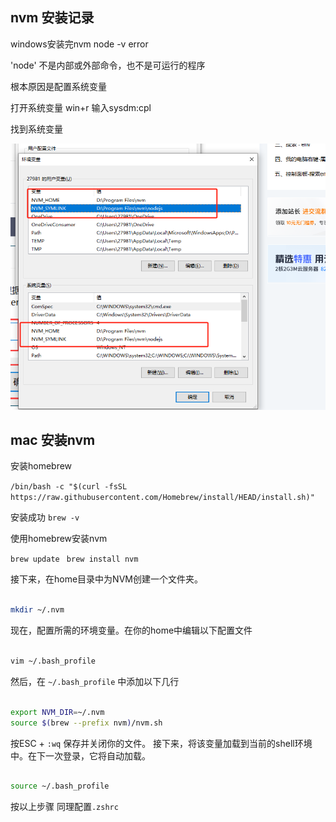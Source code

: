 ## nvm 安装记录
windows安装完nvm node -v error

 'node' 不是内部或外部命令，也不是可运行的程序

根本原因是配置系统变量 

打开系统变量 win+r 输入sysdm:cpl

找到系统变量

![alt text](./img/image.png)


## mac 安装nvm

安装homebrew

`/bin/bash -c "$(curl -fsSL https://raw.githubusercontent.com/Homebrew/install/HEAD/install.sh)"`

安装成功 `brew -v `

使用homebrew安装nvm

`brew update `
`brew install nvm`

接下来，在home目录中为NVM创建一个文件夹。

```bash

mkdir ~/.nvm 

```

现在，配置所需的环境变量。在你的home中编辑以下配置文件

```bash

vim ~/.bash_profile 

```

然后，在 `~/.bash_profile` 中添加以下几行

```bash

export NVM_DIR=~/.nvm
source $(brew --prefix nvm)/nvm.sh

```

按ESC + `:wq` 保存并关闭你的文件。 接下来，将该变量加载到当前的shell环境中。在下一次登录，它将自动加载。

```bash

source ~/.bash_profile

```

按以上步骤 同理配置`.zshrc`




